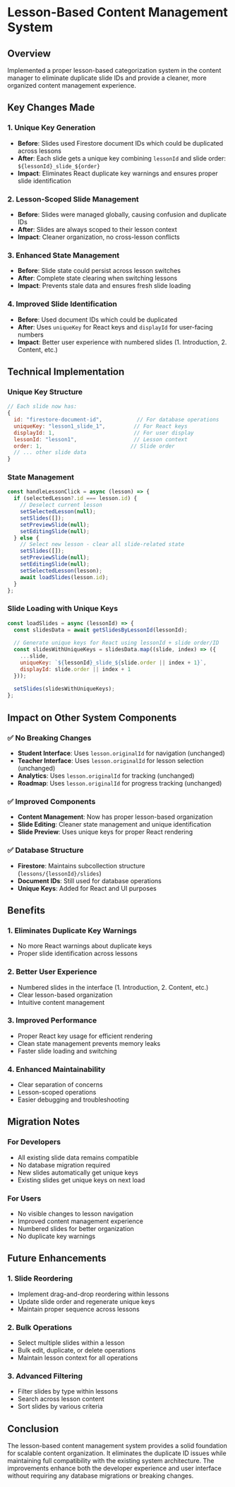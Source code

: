 # Lesson-Based Content Management System

## Overview
Implemented a proper lesson-based categorization system in the content manager to eliminate duplicate slide IDs and provide a cleaner, more organized content management experience.

## Key Changes Made

### 1. Unique Key Generation
- **Before**: Slides used Firestore document IDs which could be duplicated across lessons
- **After**: Each slide gets a unique key combining `lessonId` and slide order: `${lessonId}_slide_${order}`
- **Impact**: Eliminates React duplicate key warnings and ensures proper slide identification

### 2. Lesson-Scoped Slide Management
- **Before**: Slides were managed globally, causing confusion and duplicate IDs
- **After**: Slides are always scoped to their lesson context
- **Impact**: Cleaner organization, no cross-lesson conflicts

### 3. Enhanced State Management
- **Before**: Slide state could persist across lesson switches
- **After**: Complete state clearing when switching lessons
- **Impact**: Prevents stale data and ensures fresh slide loading

### 4. Improved Slide Identification
- **Before**: Used document IDs which could be duplicated
- **After**: Uses `uniqueKey` for React keys and `displayId` for user-facing numbers
- **Impact**: Better user experience with numbered slides (1. Introduction, 2. Content, etc.)

## Technical Implementation

### Unique Key Structure
```javascript
// Each slide now has:
{
  id: "firestore-document-id",           // For database operations
  uniqueKey: "lesson1_slide_1",         // For React keys
  displayId: 1,                         // For user display
  lessonId: "lesson1",                  // Lesson context
  order: 1,                            // Slide order
  // ... other slide data
}
```

### State Management
```javascript
const handleLessonClick = async (lesson) => {
  if (selectedLesson?.id === lesson.id) {
    // Deselect current lesson
    setSelectedLesson(null);
    setSlides([]);
    setPreviewSlide(null);
    setEditingSlide(null);
  } else {
    // Select new lesson - clear all slide-related state
    setSlides([]);
    setPreviewSlide(null);
    setEditingSlide(null);
    setSelectedLesson(lesson);
    await loadSlides(lesson.id);
  }
};
```

### Slide Loading with Unique Keys
```javascript
const loadSlides = async (lessonId) => {
  const slidesData = await getSlidesByLessonId(lessonId);
  
  // Generate unique keys for React using lessonId + slide order/ID
  const slidesWithUniqueKeys = slidesData.map((slide, index) => ({
    ...slide,
    uniqueKey: `${lessonId}_slide_${slide.order || index + 1}`,
    displayId: slide.order || index + 1
  }));
  
  setSlides(slidesWithUniqueKeys);
};
```

## Impact on Other System Components

### ✅ No Breaking Changes
- **Student Interface**: Uses `lesson.originalId` for navigation (unchanged)
- **Teacher Interface**: Uses `lesson.originalId` for lesson selection (unchanged)
- **Analytics**: Uses `lesson.originalId` for tracking (unchanged)
- **Roadmap**: Uses `lesson.originalId` for progress tracking (unchanged)

### ✅ Improved Components
- **Content Management**: Now has proper lesson-based organization
- **Slide Editing**: Cleaner state management and unique identification
- **Slide Preview**: Uses unique keys for proper React rendering

### ✅ Database Structure
- **Firestore**: Maintains subcollection structure (`lessons/{lessonId}/slides`)
- **Document IDs**: Still used for database operations
- **Unique Keys**: Added for React and UI purposes

## Benefits

### 1. Eliminates Duplicate Key Warnings
- No more React warnings about duplicate keys
- Proper slide identification across lessons

### 2. Better User Experience
- Numbered slides in the interface (1. Introduction, 2. Content, etc.)
- Clear lesson-based organization
- Intuitive content management

### 3. Improved Performance
- Proper React key usage for efficient rendering
- Clean state management prevents memory leaks
- Faster slide loading and switching

### 4. Enhanced Maintainability
- Clear separation of concerns
- Lesson-scoped operations
- Easier debugging and troubleshooting

## Migration Notes

### For Developers
- All existing slide data remains compatible
- No database migration required
- New slides automatically get unique keys
- Existing slides get unique keys on next load

### For Users
- No visible changes to lesson navigation
- Improved content management experience
- Numbered slides for better organization
- No duplicate key warnings

## Future Enhancements

### 1. Slide Reordering
- Implement drag-and-drop reordering within lessons
- Update slide order and regenerate unique keys
- Maintain proper sequence across lessons

### 2. Bulk Operations
- Select multiple slides within a lesson
- Bulk edit, duplicate, or delete operations
- Maintain lesson context for all operations

### 3. Advanced Filtering
- Filter slides by type within lessons
- Search across lesson content
- Sort slides by various criteria

## Conclusion

The lesson-based content management system provides a solid foundation for scalable content organization. It eliminates the duplicate ID issues while maintaining full compatibility with the existing system architecture. The improvements enhance both the developer experience and user interface without requiring any database migrations or breaking changes. 